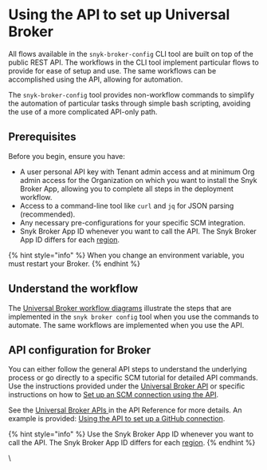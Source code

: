 # Using the API to set up Universal Broker

All flows available in the `snyk-broker-config` CLI tool are built on top of the public REST API. The workflows in the CLI tool implement particular flows to provide for ease of setup and use. The same workflows can be accomplished using the API, allowing for automation.

The `snyk-broker-config` tool provides non-workflow commands to simplify the automation of particular tasks through simple bash scripting, avoiding the use of a more complicated API-only path.

## Prerequisites

Before you begin, ensure you have:

* A user personal API key with Tenant admin access and at minimum Org admin access for the Organization on which you want to install the Snyk Broker App, allowing you to complete all steps in the deployment workflow.
* Access to a command-line tool like `curl` and `jq` for JSON parsing (recommended).
* Any necessary pre-configurations for your specific SCM integration.
* Snyk Broker App ID whenever you want to call the API. The Snyk Broker App ID differs for each [region](../../../../snyk-data-and-governance/regional-hosting-and-data-residency.md#broker-client-urls).

{% hint style="info" %}
When you change an environment variable, you must restart your Broker.
{% endhint %}

## Understand the workflow

The [Universal Broker workflow diagrams](../../../../implementation-and-setup/enterprise-setup/snyk-broker/universal-broker/using-the-api-to-set-up-universal-broker/universal-broker-workflow-diagrams.md) illustrate the steps that are implemented in the `snyk broker config` tool when you use the commands to automate. The same workflows are implemented when you use the API.

## API configuration for Broker

You can either follow the general API steps to understand the underlying process or go directly to a specific SCM tutorial for detailed API commands. Use the instructions provided under the [Universal Broker API](../../../../snyk-api/reference/universal-broker.md) or specific instructions on how to [Set up an SCM connection using the API](using-the-api-to-set-up-a-github-connection.md).

See the [Universal Broker APIs ](../../../../snyk-api/reference/universal-broker.md)in the API Reference for more details. An example is provided: [Using the API to set up a GitHub connection](using-the-api-to-set-up-a-github-connection.md).

{% hint style="info" %}
Use the Snyk Broker App ID whenever you want to call the API. The Snyk Broker App ID differs for each [region](../../../../snyk-data-and-governance/regional-hosting-and-data-residency.md#broker-client-urls).
{% endhint %}

\\
